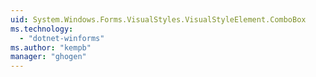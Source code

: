 ```yaml
---
uid: System.Windows.Forms.VisualStyles.VisualStyleElement.ComboBox
ms.technology: 
  - "dotnet-winforms"
ms.author: "kempb"
manager: "ghogen"
---
```

